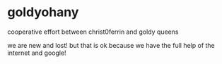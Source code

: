 # goldyohany
cooperative effort between christ0ferrin and goldy queens

we are new and lost! but that is ok because we have the full help of the internet and google!
